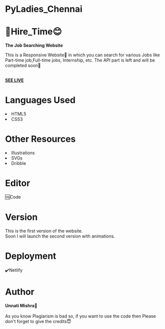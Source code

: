 # PyLadies_Chennai



# 📍Hire_Time😊
<b>The Job Searching Website</b>

This is a Responsive Website📱 in which you can search for various Jobs like Part-time job,Full-time jobs, Internship, etc.
The API part is left and will be completed soon🎈

<br>
<b><a href="https://pyladies-chennai.netlify.app/">SEE LIVE</a></b>


<h1>Languages Used</h1>
<li>HTML5</li>
<li>CSS3</li>


<h1>Other Resources</h1>
<li>Illustrations</li>
<li>SVGs</li>
<li>Dribble</li>

<h1>Editor</h1>
🆚Code


<h1>Version</h1>
  
This is the first version of the website.
<br>Soon I will launch the second version with animations.

<h1>Deployment</h1>
	✔️Netlify

<h1>Author</h1>
  <b>Unnati Mishra🙎</b>
  <br><br>
  As you know Plagiarism is bad so, if you want to use the code then Please don't forget to give the credits😇
  


